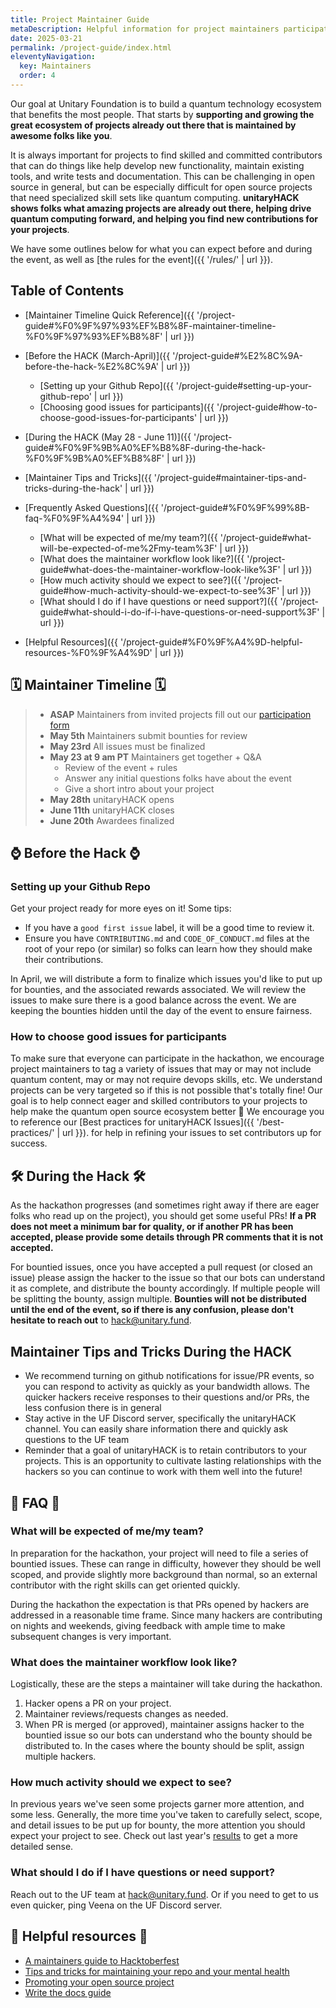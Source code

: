 ```yaml
---
title: Project Maintainer Guide
metaDescription: Helpful information for project maintainers participating in unitaryHACK
date: 2025-03-21
permalink: /project-guide/index.html
eleventyNavigation:
  key: Maintainers
  order: 4
---
```


Our goal at Unitary Foundation is to build a quantum technology ecosystem that benefits the most people. That starts by **supporting and growing the great ecosystem of projects already out there that is maintained by awesome folks like you**.

It is always important for projects to find skilled and committed contributors that can do things like help develop new functionality, maintain existing tools, and write tests and documentation. This can be challenging in open source in general, but can be especially difficult for open source projects that need specialized skill sets like quantum computing. **unitaryHACK shows folks what amazing projects are already out there, helping drive quantum computing forward, and helping you find new contributions for your projects**.

We have some outlines below for what you can expect before and during the event, as well as [the rules for the event]({{ '/rules/' | url }}).

## Table of Contents
 - [Maintainer Timeline Quick Reference]({{ '/project-guide#%F0%9F%97%93%EF%B8%8F-maintainer-timeline-%F0%9F%97%93%EF%B8%8F' | url }})

 - [Before the HACK (March-April)]({{ '/project-guide#%E2%8C%9A-before-the-hack-%E2%8C%9A' | url }})
   - [Setting up your Github Repo]({{ '/project-guide#setting-up-your-github-repo' | url }})
   - [Choosing good issues for participants]({{ '/project-guide#how-to-choose-good-issues-for-participants' | url }})

 - [During the HACK (May 28 - June 11)]({{ '/project-guide#%F0%9F%9B%A0%EF%B8%8F-during-the-hack-%F0%9F%9B%A0%EF%B8%8F' | url }})

 - [Maintainer Tips and Tricks]({{ '/project-guide#maintainer-tips-and-tricks-during-the-hack' | url }})

 - [Frequently Asked Questions]({{ '/project-guide#%F0%9F%99%8B-faq-%F0%9F%A4%94' | url }})
   - [What will be expected of me/my team?]({{ '/project-guide#what-will-be-expected-of-me%2Fmy-team%3F' | url }})
   - [What does the maintainer workflow look like?]({{ '/project-guide#what-does-the-maintainer-workflow-look-like%3F' | url }})
   - [How much activity should we expect to see?]({{ '/project-guide#how-much-activity-should-we-expect-to-see%3F' | url }})
   - [What should I do if I have questions or need support?]({{ '/project-guide#what-should-i-do-if-i-have-questions-or-need-support%3F' | url }})

 - [Helpful Resources]({{ '/project-guide#%F0%9F%A4%9D-helpful-resources-%F0%9F%A4%9D' | url }})

## 🗓️ Maintainer Timeline 🗓️

> - **ASAP** Maintainers from invited projects fill out our [participation form](https://airtable.com/apppeZIiaDZ7dgNya/pagxR9MSOdmHEfALX/form)
> - **May 5th** Maintainers submit bounties for review
> - **May 23rd** All issues must be finalized
> - **May 23 at 9 am PT** Maintainers get together + Q&A
>   - Review of the event + rules
>   - Answer any initial questions folks have about the event
>   - Give a short intro about your project
> - **May 28th** unitaryHACK opens
> - **June 11th** unitaryHACK closes
> - **June 20th** Awardees finalized

## ⌚ Before the Hack ⌚

### Setting up your Github Repo

Get your project ready for more eyes on it! Some tips:

- If you have a `good first issue` label, it will be a good time to review it.
- Ensure you have `CONTRIBUTING.md` and `CODE_OF_CONDUCT.md` files at the root of your repo (or similar) so folks can learn how they should make their contributions.

In April, we will distribute a form to finalize which issues you'd like to put up for bounties, and the associated rewards associated. We will review the issues to make sure there is a good balance across the event. We are keeping the bounties hidden until the day of the event to ensure fairness.

### How to choose good issues for participants

To make sure that everyone can participate in the hackathon, we encourage project maintainers to tag a variety of issues that may or may not include quantum content, may or may not require devops skills, etc. We understand projects can be very targeted so if this is not possible that's totally fine! Our goal is to help connect eager and skilled contributors to your projects to help make the quantum open source ecosystem better 💖 We encourage you to reference our [Best practices for unitaryHACK Issues]({{ '/best-practices/' | url }}). for help in refining your issues to set contributors up for success.

## 🛠️ During the Hack 🛠️

As the hackathon progresses (and sometimes right away if there are eager folks who read up on the project), you should get some useful PRs! **If a PR does not meet a minimum bar for quality, or if another PR has been accepted, please provide some details through PR comments that it is not accepted.**

For bountied issues, once you have accepted a pull request (or closed an issue) please assign the hacker to the issue so that our bots can understand it as complete, and distribute the bounty accordingly. If multiple people will be splitting the bounty, assign multiple. **Bounties will not be distributed until the end of the event, so if there is any confusion, please don't hesitate to reach out** to [hack@unitary.fund](mailto:hack@unitary.fund).

## Maintainer Tips and Tricks During the HACK
- We recommend turning on github notifications for issue/PR events, so you can respond to activity as quickly as your bandwidth allows. The quicker hackers receive responses to their questions and/or PRs, the less confusion there is in general
- Stay active in the UF Discord server, specifically the unitaryHACK channel. You can easily share information there and quickly ask questions to the UF team 
- Reminder that a goal of unitaryHACK is to retain contributors to your projects. This is an opportunity to cultivate lasting relationships with the hackers so you can continue to work with them well into the future! 


## 🙋 FAQ 🤔

### What will be expected of me/my team?

In preparation for the hackathon, your project will need to file a series of bountied issues. These can range in difficulty, however they should be well scoped, and provide slightly more background than normal, so an external contributor with the right skills can get oriented quickly.

During the hackathon the expectation is that PRs opened by hackers are addressed in a reasonable time frame. Since many hackers are contributing on nights and weekends, giving feedback with ample time to make subsequent changes is very important.

### What does the maintainer workflow look like? 

Logistically, these are the steps a maintainer will take during the hackathon.

1. Hacker opens a PR on your project.
2. Maintainer reviews/requests changes as needed.
3. When PR is merged (or approved), maintainer assigns hacker to the bountied issue so our bots can understand who the bounty should be distributed to. In the cases where the bounty should be split, assign multiple hackers.

### How much activity should we expect to see?

In previous years we've seen some projects garner more attention, and some less. Generally, the more time you've taken to carefully select, scope, and detail issues to be put up for bounty, the more attention you should expect your project to see. Check out last year's [results](https://2024.unitaryhack.dev/bounties/) to get a more detailed sense.

### What should I do if I have questions or need support? 

Reach out to the UF team at [hack@unitary.fund](mailto:hack@unitary.fund). Or if you need to get to us even quicker, ping Veena on the UF Discord server. 

## 🤝 Helpful resources 🤝

- [A maintainers guide to Hacktoberfest](https://medium.com/gitcoin/a-maintainers-guide-to-hacktoberfest-21405c8ff09f)
- [Tips and tricks for maintaining your repo and your mental health](https://www.twilio.com/blog/how-to-hacktoberfest-tips-and-tricks-for-maintaining-your-repo-and-your-mental-health)
- [Promoting your open source project](https://github.com/zenika-open-source/promote-open-source-project/blob/master/README.md)
- [Write the docs guide](https://www.writethedocs.org/guide/)
